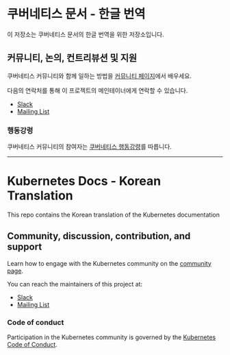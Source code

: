 # 쿠버네티스 문서 - 한글 번역

이 저장소는 쿠버네티스 문서의 한글 번역을 위한 저장소입니다.

## 커뮤니티, 논의, 컨트리뷰션 및 지원

쿠버네티스 커뮤니티와 함께 일하는 방법을 [커뮤니티 페이지](http://kubernetes.io/community/)에서 배우세요.

다음의 연락처를 통해 이 프로젝트의 메인테이너에게 연락할 수 있습니다.

- [Slack](https://kubernetes.slack.com/messages/kubernetes-docs-ko)
- [Mailing List](https://groups.google.com/forum/#!forum/kubernetes-dev)

### 행동강령

쿠버네티스 커뮤니티의 참여자는 [쿠버네티스 행동강령](code-of-conduct.md)를 따릅니다.

---

# Kubernetes Docs - Korean Translation

This repo contains the Korean translation of the Kubernetes documentation

## Community, discussion, contribution, and support

Learn how to engage with the Kubernetes community on the [community page](http://kubernetes.io/community/).

You can reach the maintainers of this project at:

- [Slack](https://kubernetes.slack.com/messages/kubernetes-docs-ko)
- [Mailing List](https://groups.google.com/forum/#!forum/kubernetes-dev)

### Code of conduct

Participation in the Kubernetes community is governed by the [Kubernetes Code of Conduct](code-of-conduct.md).
